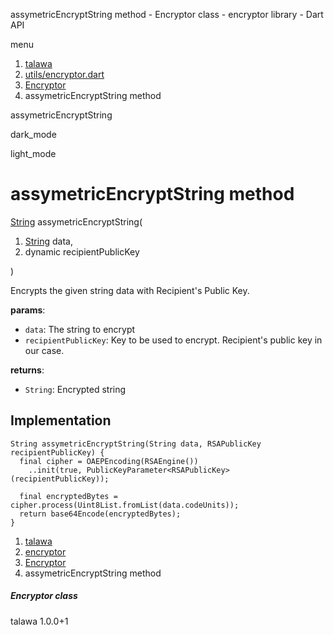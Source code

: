 




assymetricEncryptString method - Encryptor class - encryptor library - Dart API







menu

1. [talawa](../../index.html)
2. [utils/encryptor.dart](../../file-___home_harshil_Desktop_open-source_palisadoes_talawa_lib_utils_encryptor/)
3. [Encryptor](../../file-___home_harshil_Desktop_open-source_palisadoes_talawa_lib_utils_encryptor/Encryptor-class.html)
4. assymetricEncryptString method

assymetricEncryptString


dark\_mode

light\_mode




# assymetricEncryptString method


[String](https://api.flutter.dev/flutter/dart-core/String-class.html)
assymetricEncryptString(

1. [String](https://api.flutter.dev/flutter/dart-core/String-class.html) data,
2. dynamic recipientPublicKey

)

Encrypts the given string data with Recipient's Public Key.

**params**:

* `data`: The string to encrypt
* `recipientPublicKey`: Key to be used to encrypt. Recipient's public
  key in our case.

**returns**:

* `String`: Encrypted string

## Implementation

```
String assymetricEncryptString(String data, RSAPublicKey recipientPublicKey) {
  final cipher = OAEPEncoding(RSAEngine())
    ..init(true, PublicKeyParameter<RSAPublicKey>(recipientPublicKey));

  final encryptedBytes = cipher.process(Uint8List.fromList(data.codeUnits));
  return base64Encode(encryptedBytes);
}
```

 


1. [talawa](../../index.html)
2. [encryptor](../../file-___home_harshil_Desktop_open-source_palisadoes_talawa_lib_utils_encryptor/)
3. [Encryptor](../../file-___home_harshil_Desktop_open-source_palisadoes_talawa_lib_utils_encryptor/Encryptor-class.html)
4. assymetricEncryptString method

##### Encryptor class





talawa
1.0.0+1






